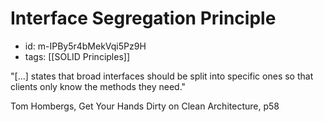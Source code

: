 # Interface Segregation Principle
* id: m-IPBy5r4bMekVqi5Pz9H
* tags: [[SOLID Principles]]

"[...] states that broad interfaces should be split into specific ones so that clients only know the methods they need."

Tom Hombergs, Get Your Hands Dirty on Clean Architecture, p58